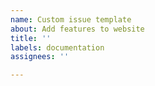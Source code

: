 ```yaml
---
name: Custom issue template
about: Add features to website
title: ''
labels: documentation
assignees: ''

---
```



